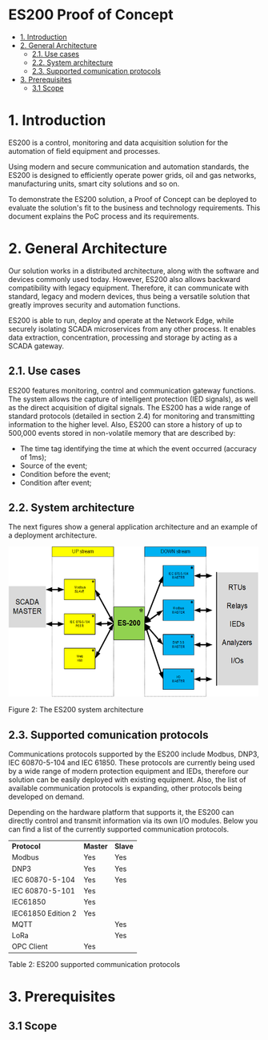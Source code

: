 # ES200 Proof of Concept <!-- omit from toc -->

- [1. Introduction](#1-introduction)
- [2. General Architecture](#2-general-architecture)
  - [2.1. Use cases](#21-use-cases)
  - [2.2. System architecture](#22-system-architecture)
  - [2.3. Supported comunication protocols](#23-supported-comunication-protocols)
- [3. Prerequisites](#3-prerequisites)
  - [3.1 Scope](#31-scope)


# 1. Introduction

ES200 is a control, monitoring and data acquisition solution for the automation of field equipment and processes.

Using modern and secure communication and automation standards, the ES200 is designed to efficiently operate power grids, oil and gas networks, manufacturing units, smart city solutions and so on.

To demonstrate the ES200 solution, a Proof of Concept can be deployed to evaluate the solution's fit to the business and technology requirements.  This document explains the PoC process and its requirements.

# 2. General Architecture

Our solution works in a distributed architecture, along with the software and devices commonly used today. However, ES200 also allows backward compatibility with legacy equipment. Therefore, it can communicate with standard, legacy and modern devices, thus being a versatile solution that greatly improves security and automation functions.

ES200 is able to run, deploy and operate at the Network Edge, while securely isolating SCADA microservices from any other process. It enables data extraction, concentration, processing and storage by acting as a SCADA gateway.

## 2.1. Use cases

ES200 features monitoring, control and communication gateway functions. The system allows the capture of intelligent protection (IED signals), as well as the direct acquisition of digital signals. The ES200 has a wide range of standard protocols (detailed in section 2.4) for monitoring and transmitting information to the higher level. Also, ES200 can store a history of up to 500,000 events stored in non-volatile memory that are described by:

* The time tag identifying the time at which the event occurred (accuracy of 1ms);
* Source of the event;
* Condition before the event;
* Condition after event;

## 2.2. System architecture

The next figures show a general application architecture and an example of a deployment architecture.

<img src="https://raw.githubusercontent.com/Eximprod/docs/main/ES200/images/ES200_System_Architecture.png" width="500" height="300"></p>
Figure 2: The ES200 system architecture

## 2.3. Supported comunication protocols

Communications protocols supported by the ES200 include Modbus, DNP3, IEC 60870-5-104 and IEC 61850. These protocols are currently being used by a wide range of modern protection equipment and IEDs, therefore our solution can be easily deployed with existing equipment. Also, the list of available communication protocols is expanding, other protocols being developed on demand.

Depending on the hardware platform that supports it, the ES200 can directly control and transmit information via its own I/O modules. Below you can find a list of the currently supported communication protocols.


<table>
  <tr>
   <td><strong>Protocol</strong>
   </td>
   <td><strong>Master </strong>
   </td>
   <td><strong>Slave</strong>
   </td>
  </tr>
  <tr>
   <td>Modbus
   </td>
   <td>Yes
   </td>
   <td>Yes
   </td>
  </tr>
  <tr>
   <td>DNP3
   </td>
   <td>Yes
   </td>
   <td>Yes
   </td>
  </tr>
  <tr>
   <td>IEC 60870-5-104
   </td>
   <td>Yes
   </td>
   <td>Yes
   </td>
  </tr>
  <tr>
   <td>IEC 60870-5-101
   </td>
   <td>Yes
   </td>
   <td>
   </td>
  </tr>
  <tr>
   <td>IEC61850
   </td>
   <td>Yes
   </td>
   <td>
   </td>
  </tr>
  <tr>
   <td>IEC61850 Edition 2
   </td>
   <td>Yes
   </td>
   <td>
   </td>
  </tr>
  <tr>
   <td>MQTT
   </td>
   <td>
   </td>
   <td>Yes
   </td>
  </tr>
  <tr>
   <td>LoRa
   </td>
   <td>
   </td>
   <td>Yes
   </td>
  </tr>
  <tr>
   <td>OPC Client
   </td>
   <td>Yes
   </td>
   <td>
   </td>
  </tr>
</table>

Table 2: ES200 supported communication protocols

# 3. Prerequisites

## 3.1 Scope

